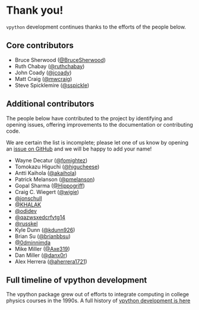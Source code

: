 # Thank you!

`vpython` development continues thanks to the efforts of the people below.

## Core contributors

+ Bruce Sherwood ([@BruceSherwood](https://github.com/BruceSherwood))
+ Ruth Chabay ([@ruthchabay](https://github.com/ruthchabay))
+ John Coady ([@jcoady](https://github.com/jcoady))
+ Matt Craig ([@mwcraig](https://github.com/mwcraig))
+ Steve Spicklemire ([@sspickle](https://github.com/sspickle))

## Additional contributors

The people below have contributed to the project by identifying and opening
issues, offering improvements to the documentation or contributing code.

We are certain the list is incomplete; please let one of us know by opening an [issue on GitHub](https://github.com/vpython/vpython-jupyter/issues) and we will be happy to add your name!

+ Wayne Decatur ([@fomightez](https://github.com/fomightez))
+ Tomokazu Higuchi ([@higucheese](https://github.com/higucheese))
+ Antti Kaihola ([@akaihola](https://github.com/akaihola))
+ Patrick Melanson ([@pmelanson](https://github.com/pmelanson))
+ Gopal Sharma ([@Hippogriff](https://github.com/Hippogriff))
+ Craig C. Wiegert ([@wigie](https://github.com/wigie))
+ [@jonschull](https://github.com/jonschull)
+ [@KHALAK](https://github.com/KHALAK)
+ [@odidev](https://github.com/odidev)
+ [@qazwsxedcrfvtg14](https://github.com/qazwsxedcrfvtg14)
+ [@russkel](https://github.com/russkel)
+ Kyle Dunn ([@kdunn926](https://github.com/kdunn926))
+ Brian Su ([@brianbbsu](https://github.com/brianbbsu))
+ [@0dminnimda](https://github.com/0dminnimda)
+ Mike Miller ([@Axe319](https://github.com/axe319))
+ Dan Miller ([@danx0r](https://github.com/danx0r))
+ Alex Herrera ([@aherrera1721](https://github.com/aherrera1721))

## Full timeline of vpython development

The vpython package grew out of efforts to integrate computing in college physics courses in the 1990s. A full history of [vpython development is here](https://brucesherwood.net/?p=136)
